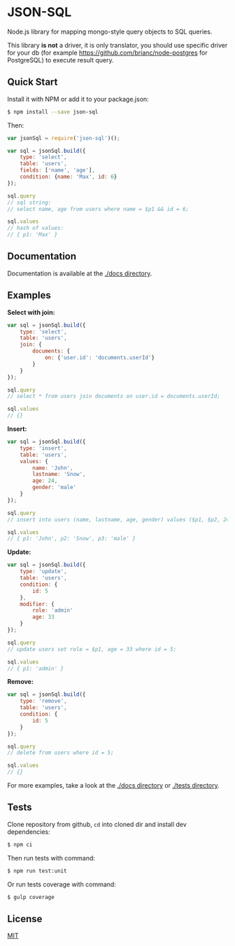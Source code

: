 # JSON-SQL

Node.js library for mapping mongo-style query objects to SQL queries.

This library **is not** a driver, it is only translator, you should use specific driver for your db (for example https://github.com/brianc/node-postgres for PostgreSQL) to execute result query.

## Quick Start

Install it with NPM or add it to your package.json:

``` bash
$ npm install --save json-sql
```

Then:

``` js
var jsonSql = require('json-sql')();

var sql = jsonSql.build({
	type: 'select',
	table: 'users',
	fields: ['name', 'age'],
	condition: {name: 'Max', id: 6}
});

sql.query
// sql string:
// select name, age from users where name = $p1 && id = 6;

sql.values
// hash of values:
// { p1: 'Max' }
```

## Documentation

Documentation is available at the [./docs directory](./docs).

## Examples

__Select with join:__

``` js
var sql = jsonSql.build({
	type: 'select',
	table: 'users',
	join: {
		documents: {
			on: {'user.id': 'documents.userId'}
		}
	}
});

sql.query
// select * from users join documents on user.id = documents.userId;

sql.values
// {}
```

__Insert:__

``` js
var sql = jsonSql.build({
	type: 'insert',
	table: 'users',
	values: {
		name: 'John',
		lastname: 'Snow',
		age: 24,
		gender: 'male'
	}
});

sql.query
// insert into users (name, lastname, age, gender) values ($p1, $p2, 24, $p3);

sql.values
// { p1: 'John', p2: 'Snow', p3: 'male' }
```

__Update:__

``` js
var sql = jsonSql.build({
	type: 'update',
	table: 'users',
	condition: {
		id: 5
	},
	modifier: {
		role: 'admin'
		age: 33
	}
});

sql.query
// update users set role = $p1, age = 33 where id = 5;

sql.values
// { p1: 'admin' }
```

__Remove:__

``` js
var sql = jsonSql.build({
	type: 'remove',
	table: 'users',
	condition: {
		id: 5
	}
});

sql.query
// delete from users where id = 5;

sql.values
// {}
```

For more examples, take a look at the [./docs directory](./docs) or [./tests directory](./tests).

## Tests

Clone repository from github, `cd` into cloned dir and install dev dependencies:

``` bash
$ npm ci
```

Then run tests with command:

``` bash
$ npm run test:unit
```

Or run tests coverage with command:

``` bash
$ gulp coverage
```

## License

[MIT](./LICENSE)
